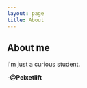 ```yaml
---
layout: page
title: About
---
```

## [](#header-2)About me

I'm just a curious student.

-**@Peixetlift**
